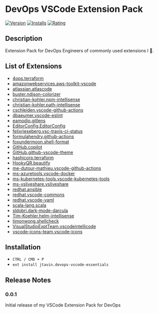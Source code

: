 # DevOps VSCode Extension Pack

[![Version][version-badge]][version] [![Installs][installs-badge]][installs] [![Rating][ratings-badge]][ratings]

[version-badge]: https://vsmarketplacebadge.apphb.com/version-short/jtavin.jtavin.devops-vscode-essentials.svg
[version]: https://marketplace.visualstudio.com/items?itemName=jtavin.devops-vscode-essentials
[installs-badge]: https://vsmarketplacebadge.apphb.com/installs/jtavin.devops-vscode-essentials.svg
[installs]: https://marketplace.visualstudio.com/items?itemName=jtavin.devops-vscode-essentials
[ratings-badge]: https://vsmarketplacebadge.apphb.com/rating-star/jtavin.devops-vscode-essentials.svg
[ratings]: https://marketplace.visualstudio.com/items?itemName=jtavin.devops-vscode-essentials
  
## Description
Extension Pack for DevOps Engineers of commonly used extensions I 💙.

## List of Extensions

- [4ops.terraform](https://marketplace.visualstudio.com/items?itemName=4ops.terraform)
- [amazonwebservices.aws-toolkit-vscode](https://marketplace.visualstudio.com/items?itemName=amazonwebservices.aws-toolkit-vscode) 
- [atlassian.atlascode](https://marketplace.visualstudio.com/items?itemName=atlassian.atlascode)
- [buster.ndjson-colorizer](https://marketplace.visualstudio.com/items?itemName=buster.ndjson-colorizer) 
- [christian-kohler.npm-intellisense](https://marketplace.visualstudio.com/items?itemName=christian-kohler.npm-intellisense) 
- [christian-kohler.path-intellisense](https://marketplace.visualstudio.com/items?itemName=christian-kohler.path-intellisense)
- [cschleiden.vscode-github-actions](https://marketplace.visualstudio.com/items?itemName=cschleiden.vscode-github-actions)
- [dbaeumer.vscode-eslint](https://marketplace.visualstudio.com/items?itemName=dbaeumer.vscode-eslint)
- [eamodio.gitlens](https://marketplace.visualstudio.com/items?itemName=eamodio.gitlens) 
- [EditorConfig.EditorConfig](https://marketplace.visualstudio.com/items?itemName=EditorConfig.EditorConfig)
- [felixrieseberg.vsc-travis-ci-status](https://marketplace.visualstudio.com/items?itemName=felixrieseberg.vsc-travis-ci-status)
- [formulahendry.github-actions](https://marketplace.visualstudio.com/items?itemName=formulahendry.github-actions) 
- [foxundermoon.shell-format](https://marketplace.visualstudio.com/items?itemName=foxundermoon.shell-format) 
- [GitHub.copilot](https://marketplace.visualstudio.com/items?itemName=GitHub.copilot) 
- [GitHub.github-vscode-theme](https://marketplace.visualstudio.com/items?itemName=GitHub.github-vscode-theme) 
- [hashicorp.terraform](https://marketplace.visualstudio.com/items?itemName=hashicorp.terraform) 
- [HookyQR.beautify](https://marketplace.visualstudio.com/items?itemName=HookyQR.beautify)
- [me-dutour-mathieu.vscode-github-actions](https://marketplace.visualstudio.com/items?itemName=me-dutour-mathieu.vscode-github-actions) 
- [ms-azuretools.vscode-docker](https://marketplace.visualstudio.com/items?itemName=ms-azuretools.vscode-docker) 
- [ms-kubernetes-tools.vscode-kubernetes-tools](https://marketplace.visualstudio.com/items?itemName=ms-kubernetes-tools.vscode-kubernetes-tools) 
- [ms-vsliveshare.vsliveshare](https://marketplace.visualstudio.com/items?itemName=ms-vsliveshare.vsliveshare) 
- [redhat.ansible](https://marketplace.visualstudio.com/items?itemName=redhat.ansible) 
- [redhat.vscode-commons](https://marketplace.visualstudio.com/items?itemName=redhat.vscode-commons) 
- [redhat.vscode-yaml](https://marketplace.visualstudio.com/items?itemName=redhat.vscode-yaml)
- [scala-lang.scala](https://marketplace.visualstudio.com/items?itemName=scala-lang.scala) 
- [sldobri.dark-mode-darcula](https://marketplace.visualstudio.com/items?itemName=sldobri.dark-mode-darcula) 
- [Tim-Koehler.helm-intellisense](https://marketplace.visualstudio.com/items?itemName=Tim-Koehler.helm-intellisense) 
- [timonwong.shellcheck](https://marketplace.visualstudio.com/items?itemName=timonwong.shellcheck) 
- [VisualStudioExptTeam.vscodeintellicode](https://marketplace.visualstudio.com/items?itemName=VisualStudioExptTeam.vscodeintellicode) 
- [vscode-icons-team.vscode-icons](https://marketplace.visualstudio.com/items?itemName=vscode-icons-team.vscode-icons)

## Installation

- `CTRL / CMD + P`
- `ext install jtavin.devops-vscode-essentials`

## Release Notes

### 0.0.1

Initial release of my VSCode Extension Pack for DevOps

